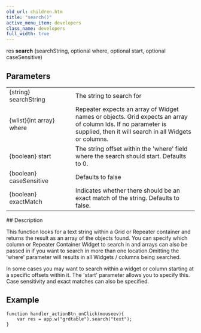 ```yaml
---
old_url: children.htm
title: "search()"
active_menu_item: developers
class_name: developers
full_width: true
---
```



res **search** (searchString, optional where, optional start, optional caseSensitive)

## Parameters

<table>
<tr>
<td width="199">
{string} searchString

</td>
<td width="9">
</td>
<td width="672">
The string to search for

</td>
</tr>
<tr>
<td width="199">
{wlist}{int array} where

</td>
<td width="9">
</td>
<td width="672">
Repeater expects an array of Widget names or objects. Grid expects an array of column Ids. If no parameter is supplied, then it will search in all Widgets or columns.

</td>
</tr>
<tr>
<td width="199">
{boolean} start

</td>
<td width="9">
</td>
<td width="672">
The string offset within the 'where' field where the search should start. Defaults to 0.

</td>
</tr>
<tr>
<td width="199">
{boolean} caseSensitive

</td>
<td width="9">
</td>
<td width="672">
Defaults to false

</td>
</tr>
<tr>
<td width="199">
{boolean} exactMatch

</td>
<td width="9">
</td>
<td width="672">
Indicates whether there should be an exact match of the string. Defaults to false.

</td>
</tr>
</table>
## Description

This function looks for a text string within a Grid or Repeater container and returns the result as an array of the objects found. You can specify which column or Repeater Container Widget to search in and arrays can also be passed in if you want to search in more than one location.Omitting the 'where' parameter will results in all Widgets / columns being searched.

In some cases you may want to search within a widget or column starting at a specific offsets within it. The 'start' parameter allows you to specify this. Case sensitivity and exact matches can also be specified.

## Example

    function handler_actionBtn_onClick(mouseev){
        var res = app.w("grdtable").search("text");
    }
     
   

